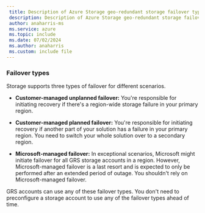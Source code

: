```yaml
---
 title: Description of Azure Storage geo-redundant storage failover types
 description: Description of Azure Storage geo-redundant storage failover types
 author: anaharris-ms
 ms.service: azure
 ms.topic: include
 ms.date: 07/02/2024
 ms.author: anaharris
 ms.custom: include file
---
```


### Failover types

Storage supports three types of failover for different scenarios.

- **Customer-managed unplanned failover:** You're responsible for initiating recovery if there's a region-wide storage failure in your primary region.

- **Customer-managed planned failover:** You're responsible for initiating recovery if another part of your solution has a failure in your primary region. You need to switch your whole solution over to a secondary region.

- **Microsoft-managed failover:** In exceptional scenarios, Microsoft might initiate failover for all GRS storage accounts in a region. However, Microsoft-managed failover is a last resort and is expected to only be performed after an extended period of outage. You shouldn't rely on Microsoft-managed failover.

GRS accounts can use any of these failover types. You don't need to preconfigure a storage account to use any of the failover types ahead of time.
